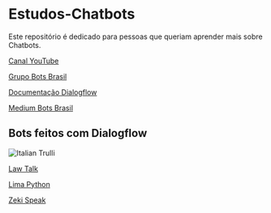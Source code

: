 # Estudos-Chatbots
Este repositório é dedicado para pessoas que queriam aprender mais sobre Chatbots.
<p>
 <a href = "https://www.youtube.com/channel/UCxQ4J7bCOgeHeu6k_XNxqqw/videos?view_as=subscriber">Canal YouTube</a>
<p>
 <a href="https://www.facebook.com/groups/chatbotbrasil/?ref=bookmarks">Grupo Bots Brasil</a>
<p>
 <a href="https://dialogflow.com/docs/getting-started">Documentação Dialogflow</a>
<p>
 <a href="https://medium.com/botsbrasil">Medium Bots Brasil<a/>
<p>
<h2>Bots feitos com Dialogflow</h2>
<p>
 <img src="https://firebasestorage.googleapis.com/v0/b/botexemplo.appspot.com/o/1_Qdq45Eb54Y8em-U2D31yXA.png?alt=media&token=78786aaf-86e0-4fcf-9315-2867799211e8" alt="Italian Trulli">
<p>
<a href="https://www.facebook.com/Law-Talk-2048484982061789/?modal=admin_todo_tour">Law Talk</a>
<p>
<a href="https://www.facebook.com/Limapythonjp/">Lima Python</a>
<p>
 <a href ="https://www.facebook.com/zekispeak/">Zeki Speak</a>
